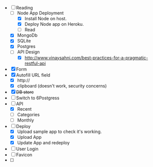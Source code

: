 - [ ] Reading
    - [ ] Node App Deployment
        - [x] Install Node on host.
        - [x] Deploy Node app on Heroku.
        - [ ] Read
    - [x] MongoDb
    - [x] SQLite
    - [x] Postgres
    - [ ] API Design
        - [x] http://www.vinaysahni.com/best-practices-for-a-pragmatic-restful-api
- [x] Form
- [x] Autofill URL field
    - [x] http://
    - [x] clipboard (doesn't work, security concerns)
- [x] <del>DB store</del>
- [ ] Switch to 6Postgress
- [ ] API
    - [x] Recent
    - [ ] Categories
    - [ ] Monthly
- [ ] Deploy
    - [x] Upload sample app to check it's working. 
    - [x] Upload App
    - [x] Update App and redeploy
- [ ] User Login
- [ ] Favicon
- [ ] 
